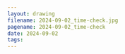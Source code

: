 ```yaml
---
layout: drawing
filename: 2024-09-02_time-check.jpg
pagename: 2024-09-02_time-check
date: 2024-09-02
tags:
---
```

